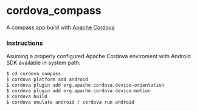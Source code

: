 # cordova_compass
A compass app build with [Apache Cordova](https://cordova.apache.org/)

### Instructions
Asuming a properly configured Apache Cordova enviroment with Android SDK available in system path:
```bash
$ cd cordova_compass
$ cordova platform add android
$ cordova plugin add org.apache.cordova.device-orientation
$ cordova plugin add org.apache.cordova.device-motion
$ cordova build
$ cordova emulate android / cordova run android
```
